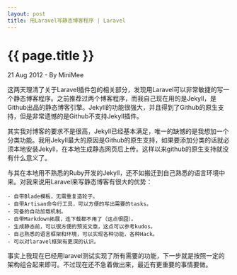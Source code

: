 ```yaml
---
layout: post
title: 用Laravel写静态博客程序 | Laravel
---
```


{{ page.title }}
================

<p class="meta">21 Aug 2012 - By MiniMee</p>

这两天理清了关于Laravel插件包的相关部分，发现用Laravel可以非常敏捷的写一个静态博客程序。之前推荐过两个博客程序，而我自己现在用的是Jekyll，是Github出品的静态博客引擎。Jekyll的功能很强大，并且得到了Github的原生支持，但是非常遗憾的是Github不支持Jekyll插件。

其实我对博客的要求不是很高，Jekyll已经基本满足，唯一的缺憾的是我想加一个分类功能。我用Jekyll最大的原因是Github的原生支持，如果要添加分类的话就必须本地安装Jekyll，在本地生成静态网页后上传。这样以来github的原生支持就没有什么意义了。

与其在本地用不熟悉的Ruby开发的Jekyll，还不如搬迁到自己熟悉的语言环境中来。对我来说用Laravel来写静态博客有很大的优势：

    - 自带Blade模板，无需重复造轮子。
    - 自带Artisan命令行工具，可以方便的写出需要的tasks。
    - 完备的自动加载机制。
    - 自带Markdown拓展，连下载都不用了（这点很囧）。
    - 生成静态前，可以很方便的预览文章，这点可以参考kudos。
    - 自己熟悉的语言框架和环境，可以实现各种功能，各种Hack。
    - 可以对laravel框架有更深的认识。

事实上我现在已经用laravel测试实现了所有需要的功能，下一步就是按照一定的架构组合起来即可。不过现在还不急着做出来，最近有更重要的事情要做。
